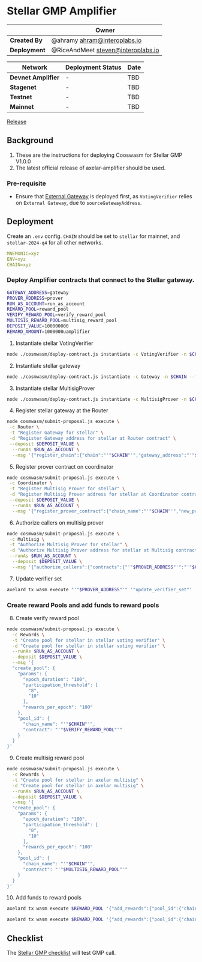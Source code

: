 # Stellar GMP Amplifier

|                | **Owner**                            |
| -------------- | ------------------------------------ |
| **Created By** | @ahramy <ahram@interoplabs.io>       |
| **Deployment** | @RiceAndMeet <steven@interoplabs.io> |

| **Network**          | **Deployment Status** | **Date** |
| -------------------- | --------------------- | -------- |
| **Devnet Amplifier** | -                     | TBD      |
| **Stagenet**         | -                     | TBD      |
| **Testnet**          | -                     | TBD      |
| **Mainnet**          | -                     | TBD      |

[Release](https://github.com/axelarnetwork/axelar-amplifier/releases)

## Background

1. These are the instructions for deploying Cooswasm for Stellar GMP V1.0.0
2. The latest official release of axelar-amplifier should be used.

### Pre-requisite

- Ensure that [External Gateway](../stellar/2025-01-Stellar-GMP-v1.0.0.md) is deployed first, as `VotingVerifier` relies on `External Gateway`, due to `sourceGatewayAddress`.

## Deployment

Create an `.env` config. `CHAIN` should be set to `stellar` for mainnet, and `stellar-2024-q4` for all other networks.

```yaml
MNEMONIC=xyz
ENV=xyz
CHAIN=xyz
```

### Deploy Amplifier contracts that connect to the Stellar gateway.

```bash
GATEWAY_ADDRESS=gateway
PROVER_ADDRESS=prover
RUN_AS_ACCOUNT=run_as_account
REWARD_POOL=reward_pool
VERIFY_REWARD_POOL=verify_reward_pool
MULTISIG_REWARD_POOL=multisig_reward_pool
DEPOSIT_VALUE=100000000
REWARD_AMOUNT=1000000uamplifier
```

1. Instantiate stellar VotingVerifier

```bash
node ./cosmwasm/deploy-contract.js instantiate -c VotingVerifier -n $CHAIN --fetchCodeId --instantiate2
```

2. Instantiate stellar gateway

```bash
node ./cosmwasm/deploy-contract.js instantiate -c Gateway -n $CHAIN --fetchCodeId --instantiate2
```

3. Instantiate stellar MultisigProver

```bash
node ./cosmwasm/deploy-contract.js instantiate -c MultisigProver -n $CHAIN --fetchCodeId --instantiate2
```

4. Register stellar gateway at the Router

```bash
node cosmwasm/submit-proposal.js execute \
 -c Router \
 -t "Register Gateway for stellar" \
 -d "Register Gateway address for stellar at Router contract" \
 --deposit $DEPOSIT_VALUE \
  --runAs $RUN_AS_ACCOUNT \
  --msg '{"register_chain":{"chain":"'"$CHAIN"'","gateway_address":"'"$GATEWAY_ADDRESS"'","msg_id_format":"hex_tx_hash_and_event_index"}}'
```

5. Register prover contract on coordinator

```bash
node cosmwasm/submit-proposal.js execute \
 -c Coordinator \
 -t "Register Multisig Prover for stellar" \
 -d "Register Multisig Prover address for stellar at Coordinator contract" \
 --deposit $DEPOSIT_VALUE \
  --runAs $RUN_AS_ACCOUNT \
  --msg '{"register_prover_contract":{"chain_name":"'"$CHAIN"'","new_prover_addr":""'"$PROVER_ADDRESS"'""}}'
```

6. Authorize callers on multisig prover

```bash
node cosmwasm/submit-proposal.js execute \
 -c Multisig \
 -t "Authorize Multisig Prover for stellar" \
 -d "Authorize Multisig Prover address for stellar at Multisig contract" \
 --runAs $RUN_AS_ACCOUNT \
  --deposit $DEPOSIT_VALUE \
  --msg '{"authorize_callers":{"contracts":{"'"$PROVER_ADDRESS"'":"'"$CHAIN"'"}}}'
```

7. Update verifier set

```bash
axelard tx wasm execute "'"$PROVER_ADDRESS"'" '"update_verifier_set"' --from amplifier --gas auto --gas-adjustment 1.2
```

### Create reward Pools and add funds to reward pools

8. Create verify reward pool

```bash
node cosmwasm/submit-proposal.js execute \
  -c Rewards \
  -t "Create pool for stellar in stellar voting verifier" \
  -d "Create pool for stellar in stellar voting verifier" \
  --runAs $RUN_AS_ACCOUNT \
  --deposit $DEPOSIT_VALUE \
  --msg '{
  "create_pool": {
    "params": {
      "epoch_duration": "100",
      "participation_threshold": [
        "8",
        "10"
      ],
      "rewards_per_epoch": "100"
    },
    "pool_id": {
      "chain_name": "'"$CHAIN"'",
      "contract": "'"$VERIFY_REWARD_POOL"'"
    }
  }
}'
```

9. Create multisig reward pool

```bash
node cosmwasm/submit-proposal.js execute \
  -c Rewards \
  -t "Create pool for stellar in axelar multisig" \
  -d "Create pool for stellar in axelar multisig" \
  --runAs $RUN_AS_ACCOUNT \
  --deposit $DEPOSIT_VALUE \
  --msg '{
  "create_pool": {
    "params": {
      "epoch_duration": "100",
      "participation_threshold": [
        "8",
        "10"
      ],
      "rewards_per_epoch": "100"
    },
    "pool_id": {
      "chain_name": "'"$CHAIN"'",
      "contract": "'"$MULTISIG_REWARD_POOL"'"
    }
  }
}'
```

10. Add funds to reward pools

```bash
axelard tx wasm execute $REWARD_POOL '{"add_rewards":{"pool_id":{"chain_name":"'"$CHAIN"'","contract":"'"$MULTISIG_REWARD_POOL"'"}}}' --amount $REWARD_AMOUNT --from $WALLET

axelard tx wasm execute $REWARD_POOL '{"add_rewards":{"pool_id":{"chain_name":"'"$CHAIN"'","contract":"'"$VERIFY_REWARD_POOL"'"}}}' --amount $REWARD_AMOUNT --from $WALLET
```

## Checklist

The [Stellar GMP checklist](../stellar/2025-01-GMP-v1.0.0.md) will test GMP call.
